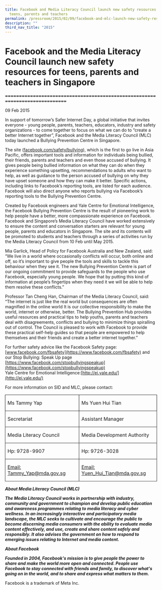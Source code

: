 ```yaml
---
title: Facebook and Media Literacy Council launch new safety resources for
  teens, parents and teachers
permalink: /pressroom/2015/02/09/facebook-and-mlc-launch-new-safety-resources-for-teens-parents-and-teachers/
description: ""
third_nav_title: "2015"
---
```

# Facebook and the Media Literacy Council launch new safety resources for teens, parents and teachers in Singapore
~~============================================================================~~

09 Feb 2015

In support of tomorrow’s Safer Internet Day, a global initiative that invites everyone - young people, parents, teachers, educators, industry and safety organizations - to come together to focus on what we can do to “create a better Internet together”, Facebook and the Media Literacy Council (MLC) today launched a Bullying Prevention Centre in Singapore.

The site ([facebook.com/safety/bullying](https://www.facebook.com/safety/bullying)), which is the first to go live in Asia Pacific, offers important tools and information for individuals being bullied, their friends, parents and teachers and even those accused of bullying. It gives people being bullied information on what they can do when they experience something upsetting, recommendations to adults who want to help, as well as guidance to the person accused of bullying on why they have upset someone and how they can make it better. Specific actions, including links to Facebook’s reporting tools, are listed for each audience. Facebook will also direct anyone who reports bullying via Facebook’s reporting tools to the Bullying Prevention Centre.

Created by Facebook engineers and Yale Centre for Emotional Intelligence, the Facebook Bullying Prevention Centre is the result of pioneering work to help people have a better, more compassionate experience on Facebook. Facebook and Singapore’s Media Literacy Council have worked extensively to ensure the content and conversation starters are relevant for young people, parents and educators in Singapore. The site and its contents will be promoted to students and teachers through a series of activities run by the Media Literacy Council from 10 Feb until May 2015.

Mia Garlick, Head of Policy for Facebook Australia and New Zealand, said:  
“We live in a world where occasionally conflicts will occur, both online and off, so it’s important to give people the tools and skills to tackle this behaviour when they see it. The new Bullying Prevention Centre is part of our ongoing commitment to provide safeguards to the people who use Facebook, especially young people. We hope that by putting this kind of information at people’s fingertips when they need it we will be able to help them resolve these conflicts.”

Professor Tan Cheng Han, Chairman of the Media Literacy Council, said:  
“The internet is just like the real world but consequences are often magnified in the online world It is our collective responsibility to make the world, internet or otherwise, better. The Bullying Prevention Hub provides useful resources and practical tips to help youths, parents and teachers deal with disagreements, conflicts and bullying to minimize things spiralling out of control. The Council is pleased to work with Facebook to provide these practical self-help guides so that people are empowered to help themselves and their friends and create a better internet together.”

For further safety advice like the Facebook Safety page: [www.facebook.com/fbsafety](https://www.facebook.com/fbsafety) and our Stop Bullying: Speak Up page  
[https://www.facebook.com/stopbullyingspeakup](https://www.facebook.com/stopbullyingspeakup)  
Yale Centre for Emotional Intelligence:[http://ei.yale.edu/](http://ei.yale.edu/)

For more information on SID and MLC, please contact:

<table><tbody><tr style="height: 11.55pt;"><td valign="top" style="padding: 0in 5.4pt; border: 1pt solid windowtext; width: 212.25pt; height: 11.55pt;"><p><span>Ms Tammy Yap</span></p></td><td valign="top" style="padding: 0in 5.4pt; border: 1pt solid windowtext; width: 212.25pt; height: 11.55pt;"><p><span>Ms Yuen Hui Tian</span></p></td></tr><tr style="height: 11.55pt;"><td valign="top" style="border-width: medium 1pt 1pt; border-style: none solid solid; border-color: currentcolor; padding: 0in 5.4pt; width: 212.25pt; height: 11.55pt;"><p><span>Secretariat</span></p></td><td valign="top" style="border-width: medium 1pt 1pt; border-style: none solid solid; border-color: currentcolor; padding: 0in 5.4pt; width: 212.25pt; height: 11.55pt;"><p><span>Assistant Manager</span></p></td></tr><tr style="height: 11.55pt;"><td valign="top" style="border-width: medium 1pt 1pt; border-style: none solid solid; border-color: currentcolor; padding: 0in 5.4pt; width: 212.25pt; height: 11.55pt;"><p><span>Media Literacy Council</span></p></td><td valign="top" style="border-width: medium 1pt 1pt; border-style: none solid solid; border-color: currentcolor; padding: 0in 5.4pt; width: 212.25pt; height: 11.55pt;"><p><span>Media Development Authority</span></p></td></tr><tr style="height: 11.55pt;"><td valign="top" style="border-width: medium 1pt 1pt; border-style: none solid solid; border-color: currentcolor; padding: 0in 5.4pt; width: 212.25pt; height: 11.55pt;"><p><span>Hp: 9728-9907</span></p></td><td valign="top" style="border-width: medium 1pt 1pt; border-style: none solid solid; border-color: currentcolor; padding: 0in 5.4pt; width: 212.25pt; height: 11.55pt;"><p><span>Hp: 9726-3028</span></p></td></tr><tr style="height: 11.55pt;"><td valign="top" style="border-width: medium 1pt 1pt; border-style: none solid solid; border-color: currentcolor; padding: 0in 5.4pt; width: 212.25pt; height: 11.55pt;"><p><span><a href="mailto:Tammy_Yap@mda.gov.sg">Email: Tammy_Yap@mda.gov.sg</a></span></p></td><td valign="top" style="border-width: medium 1pt 1pt; border-style: none solid solid; border-color: currentcolor; padding: 0in 5.4pt; width: 212.25pt; height: 11.55pt;"><p><span><a href="mailto:Yuen_Hui_Tian@mda.gov.sg">Email: Yuen_Hui_Tian@mda.gov.sg</a></span></p></td></tr></tbody></table>

_**About Media Literacy Council (MLC)**_&nbsp;

_**The Media Literacy Council works in partnership with industry, community and government to champion and develop public education and awareness programmes relating to media literacy and cyber wellness. In an increasingly interactive and participatory media landscape, the MLC seeks to cultivate and encourage the public to become discerning media consumers with the ability to evaluate media content effectively, and use, create and share content safely and responsibly. It also advises the government on how to respond to emerging issues relating to Internet and media content.**_

_**About Facebook**_&nbsp;

_**Founded in 2004, Facebook's mission is to give people the power to share and make the world more open and connected. People use Facebook to stay connected with friends and family, to discover what's going on in the world, and to share and express what matters to them.**_

Facebook is a trademark of Meta Inc.